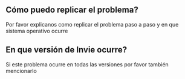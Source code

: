 ## Cómo puedo replicar el problema?
Por favor explicanos como replicar el problema paso a paso y en que sistema operativo ocurre
## En que versión de Invie ocurre?
Si este problema ocurre en todas las versiones por favor también mencionarlo
